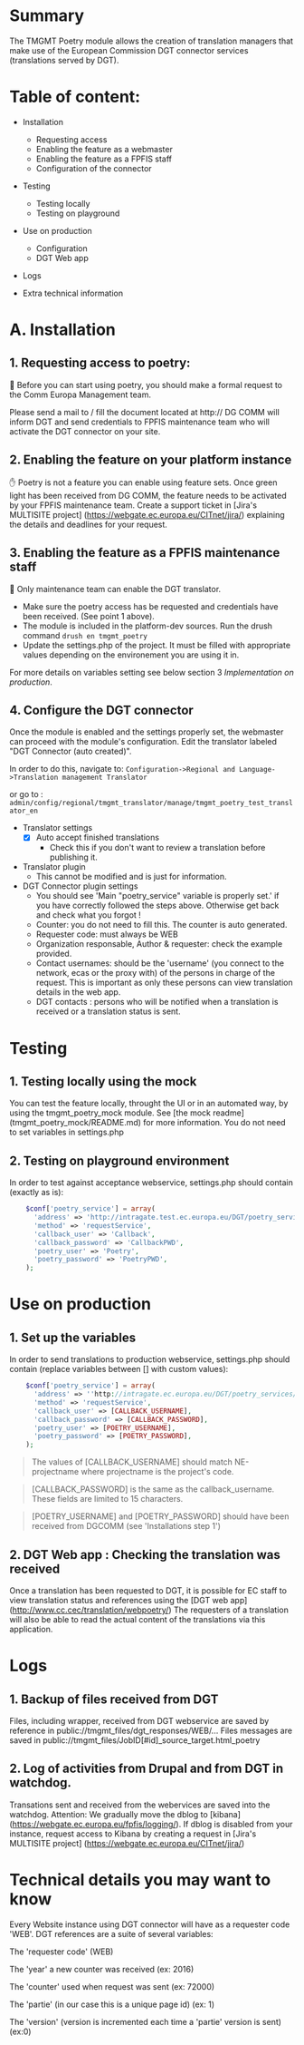 # Summary

The TMGMT Poetry module allows the creation of translation managers
that make use of the European Commission DGT connector services
(translations served by DGT).

Table of content:
=================
- Installation
  - Requesting access
  - Enabling the feature as a webmaster
  - Enabling the feature as a FPFIS staff
  - Configuration of the connector

- Testing
  - Testing locally
  - Testing on playground

- Use on production
  - Configuration
  - DGT Web app

- Logs

- Extra technical information

# A. Installation

## 1. Requesting access to poetry:
:pray: Before you can start using poetry, you should make a formal request to the Comm
Europa Management team.

Please send a mail to / fill the document located at http://
DG COMM will inform DGT and send credentials to FPFIS maintenance team who will
activate the DGT connector on your site.

## 2. Enabling the feature on your platform instance
:hand: Poetry is not a feature you can enable using feature sets.
Once green light has been received from DG COMM, the feature needs to be
activated by your FPFIS maintenance team.  Create a support ticket in [Jira's
MULTISITE project] (https://webgate.ec.europa.eu/CITnet/jira/) explaining the
details and deadlines for your request.

## 3. Enabling the feature as a FPFIS maintenance staff
:construction_worker: Only maintenance team can enable the DGT translator.
* Make sure the poetry access has be requested and credentials have been
received. (See point 1 above).
* The module is included in the platform-dev sources. Run the drush command
```drush en tmgmt_poetry```
* Update the settings.php of the project. It must be filled with appropriate
values depending on the environement you are using it in.

For more details on variables setting see below section 3 *Implementation on
production*.

## 4. Configure the DGT connector
Once the module is enabled and the settings properly set, the webmaster can
proceed with the module's configuration.
Edit the translator labeled "DGT Connector (auto created)".

In order to do this, navigate to:
``` Configuration->Regional and Language->Translation management Translator ```

or go to :
``` admin/config/regional/tmgmt_translator/manage/tmgmt_poetry_test_translator_en ```

 - Translator settings
   - [x] Auto accept finished translations
     - Check this if you don't want to review a translation before publishing it.
 - Translator plugin
   - This cannot be modified and is just for information.
 - DGT Connector plugin settings
   - You should see 'Main "poetry_service" variable is properly set.' if you have
  correctly followed the steps above. Otherwise get back and check what you
  forgot !
   - Counter: you do not need to fill this. The counter is auto generated.
   - Requester code: must always be WEB
   - Organization responsable, Author & requester: check the example provided.
   - Contact usernames: should be the 'username' (you connect to the network,
  ecas or the proxy with) of the persons in charge of the request.
  This is important as only these persons can view translation details in the
  web app.
   - DGT contacts : persons who will be notified when a translation is received or
  a translation status is sent.

# Testing

## 1. Testing locally using the mock

You can test the feature locally, throught the UI or in an automated way, by
using the tmgmt_poetry_mock module.
See [the mock readme] (tmgmt_poetry_mock/README.md) for more information.
You do not need to set variables in settings.php

## 2. Testing on playground environment

In order to test against acceptance webservice, settings.php should contain
(exactly as is):

```php
    $conf['poetry_service'] = array(
      'address' => 'http://intragate.test.ec.europa.eu/DGT/poetry_services/components/poetry.cfc?wsdl',
      'method' => 'requestService',
      'callback_user' => 'Callback',
      'callback_password' => 'CallbackPWD',
      'poetry_user' => 'Poetry',
      'poetry_password' => 'PoetryPWD',
    );
```

# Use on production
## 1. Set up the variables
In order to send translations to production webservice, settings.php should
contain (replace variables between [] with custom values):

```php
    $conf['poetry_service'] = array(
      'address' => ''http://intragate.ec.europa.eu/DGT/poetry_services/components/poetry.cfc?wsdl',
      'method' => 'requestService',
      'callback_user' => [CALLBACK_USERNAME],
      'callback_password' => [CALLBACK_PASSWORD],
      'poetry_user' => [POETRY_USERNAME],
      'poetry_password' => [POETRY_PASSWORD],
    );
```

> The values of [CALLBACK_USERNAME] should match NE-projectname where
projectname is the project's code.

> [CALLBACK_PASSWORD] is the same as the callback_username.
> These fields are limited to 15 characters.


>[POETRY_USERNAME] and [POETRY_PASSWORD] should have been received from
DGCOMM (see 'Installations step 1')

## 2. DGT Web app : Checking the translation was received

Once a translation has been requested to DGT, it is possible for EC staff to
view translation status and references using the [DGT web app]
(http://www.cc.cec/translation/webpoetry/)
The requesters of a translation will also be able to read the actual content
of the translations via this application.

# Logs
## 1. Backup of files received from DGT

Files, including wrapper, received from DGT webservice are saved by reference in
public://tmgmt_files/dgt_responses/WEB/...
Files messages are saved in
public://tmgmt_files/JobID[#id]_source_target.html_poetry

## 2. Log of activities from Drupal and from DGT in watchdog.
Transations sent and received from the webervices are saved into the watchdog.
Attention: We gradually move the dblog to [kibana]
(https://webgate.ec.europa.eu/fpfis/logging/). If dblog is disabled from your
instance, request access to Kibana by creating a request in
[Jira's MULTISITE project] (https://webgate.ec.europa.eu/CITnet/jira/)

Technical details you may want to know
======================================
Every Website instance using DGT connector will have as a requester code 'WEB'.
DGT references are a suite of several variables:

The 'requester code'  (WEB)

The 'year' a new counter was received (ex: 2016)

The 'counter' used when request was sent (ex: 72000)

The 'partie' (in our case this is a unique page id) (ex: 1)

The 'version' (version is incremented each time a 'partie' version is sent)
(ex:0)
